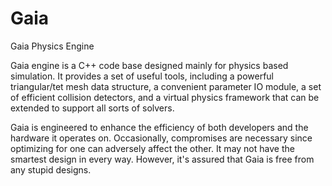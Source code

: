 # Gaia
Gaia Physics Engine

Gaia engine is a C++ code base designed mainly for physics based simulation. It provides a set of useful tools, including a powerful triangular/tet mesh data structure, a convenient parameter IO module, a set of efficient collision detectors, and a virtual physics framework that can be extended to support all sorts of solvers.

Gaia is engineered to enhance the efficiency of both developers and the hardware it operates on. Occasionally, compromises are necessary since optimizing for one can adversely affect the other. It may not have the smartest design in every way. However, it's assured that Gaia is free from any stupid designs.
